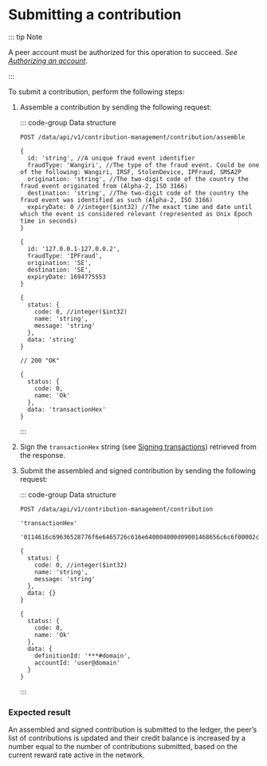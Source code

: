 # Submitting a contribution

::: tip Note

A peer account must be authorized for this operation to succeed. _See [Authorizing an account](authorizing-an-account.md)_.

:::

To submit a contribution, perform the following steps:

1. Assemble a contribution by sending the following request:

   ::: code-group Data structure

   ```http [Request]
   POST /data/api/v1/contribution-management/contribution/assemble
   ```

   ```json5 [Input structure]
   {
     id: 'string', //A unique fraud event identifier
     fraudType: 'Wangiri', //The type of the fraud event. Could be one of the following: Wangiri, IRSF, StolenDevice, IPFraud, SMSA2P
     origination: 'string', //The two-digit code of the country the fraud event originated from (Alpha-2, ISO 3166)
     destination: 'string', //The two-digit code of the country the fraud event was identified as such (Alpha-2, ISO 3166)
     expiryDate: 0 //integer($int32) //The exact time and date until which the event is considered relevant (represented as Unix Epoch time in seconds)
   }
   ```

   ```json5 [Input example]
   {
     id: '127.0.0.1-127.0.0.2',
     fraudType: 'IPFraud',
     origination: 'SE',
     destination: 'SE',
     expiryDate: 1694775553
   }
   ```

   ```json5 [Output structure]
   {
     status: {
       code: 0, //integer($int32)
       name: 'string',
       message: 'string'
     },
     data: 'string'
   }
   ```

   ```json5 [Output example]
   // 200 "OK"

   {
     status: {
       code: 0,
       name: 'Ok'
     },
     data: 'transactionHex'
   }
   ```

   :::

2. Sign the `transactionHex` string (see [Signing transactions](signing-transactions.md)) retrieved from the response.
3. Submit the assembled and signed contribution by sending the following request:

   ::: code-group Data structure

   ```http [Request]
   POST /data/api/v1/contribution-management/contribution
   ```

   ```json5 [Input structure]
   'transactionHex'
   ```

   ```json5 [Input example]
   '0114616c69636528776f6e6465726c616e640004000d09001468656c6c6f00002cde318c87010000a0860100000000000000041c65643235353139807233bfc89dcbd68c19fde6ce6158225298ec1131b6a130d1aeb454c1ab5183c00101bef276fc36ba638abd422e76fd0e6df319df1c3d336ab60d7276333b4010bb7d962d04b273d9caf91cb8509581c0b55e1cdee371c52863a8b4b62c67fbfc870f'
   ```

   ```json5 [Output structure]
   {
     status: {
       code: 0, //integer($int32)
       name: 'string',
       message: 'string'
     },
     data: {}
   }
   ```

   ```json5 [Output example]
   {
     status: {
       code: 0,
       name: 'Ok'
     },
     data: {
       definitionId: '***#domain',
       accountId: 'user@domain'
     }
   }
   ```

   :::

### Expected result

An assembled and signed contribution is submitted to the ledger, the peer’s list of contributions is updated and their credit balance is increased by a number equal to the number of contributions submitted, based on the current reward rate active in the network.
